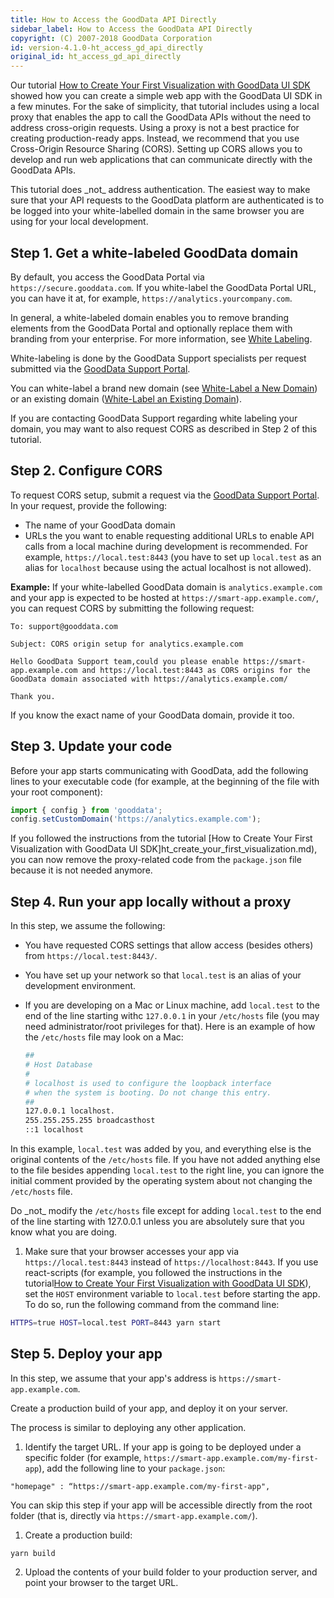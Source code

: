 ```yaml
---
title: How to Access the GoodData API Directly
sidebar_label: How to Access the GoodData API Directly
copyright: (C) 2007-2018 GoodData Corporation
id: version-4.1.0-ht_access_gd_api_directly
original_id: ht_access_gd_api_directly
---
```


Our tutorial [How to Create Your First Visualization with GoodData UI SDK](ht_create_your_first_visualization.md) showed how you can create a simple web app with the GoodData UI SDK in a few minutes. For the sake of simplicity, that tutorial includes using a local proxy that enables the app to call the GoodData APIs without the need to address cross-origin requests. Using a proxy is not a best practice for creating production-ready apps. Instead, we recommend that you use Cross-Origin Resource Sharing \(CORS\). Setting up CORS allows you to develop and run web applications that can communicate directly with the GoodData APIs.

This tutorial does \_not\_ address authentication. The easiest way to make sure that your API requests to the GoodData platform are authenticated is to be logged into your white-labelled domain in the same browser you are using for your local development.

## Step 1. Get a white-labeled GoodData domain

By default, you access the GoodData Portal via `https://secure.gooddata.com`. If you white-label the GoodData Portal URL, you can have it at, for example, `https://analytics.yourcompany.com`.

In general, a white-labeled domain enables you to remove branding elements from the GoodData Portal and optionally replace them with branding from your enterprise. For more information, see [White Labeling](https://help.gooddata.com/display/doc/White+Labeling).

White-labeling is done by the GoodData Support specialists per request submitted via the [GoodData Support Portal](https://support.gooddata.com/hc/en-us).

You can white-label a brand new domain \(see [White-Label a New Domain](https://help.gooddata.com/display/doc/White-Label+a+New+Domain)\) or an existing domain \([White-Label an Existing Domain](https://help.gooddata.com/display/doc/White-Label+an+Existing+Domain)\).

If you are contacting GoodData Support regarding white labeling your domain, you may want to also request CORS as described in Step 2 of this tutorial.

## Step 2. Configure CORS

To request CORS setup, submit a request via the [GoodData Support Portal](https://support.gooddata.com/hc/en-us). In your request, provide the following:

* The name of your GoodData domain
* URLs the you want to enable requesting additional URLs to enable API calls from a local machine during development is recommended. For example, `https://local.test:8443` \(you have to set up
  `local.test` as an alias for `localhost` because using the actual localhost is not allowed\).

**Example:**
If your white-labelled GoodData domain is `analytics.example.com` and your app is expected to be hosted at `https://smart-app.example.com/`, you can request CORS by submitting the following request:

```
To: support@gooddata.com

Subject: CORS origin setup for analytics.example.com

Hello GoodData Support team,could you please enable https://smart-app.example.com and https://local.test:8443 as CORS origins for the GoodData domain associated with https://analytics.example.com/

Thank you.
```

If you know the exact name of your GoodData domain, provide it too.

## Step 3. Update your code

Before your app starts communicating with GoodData, add the following lines to your executable code \(for example, at the beginning of the file with your root component\):

```javascript
import { config } from 'gooddata';
config.setCustomDomain('https://analytics.example.com');
```

If you followed the instructions from the tutorial [How to Create Your First Visualization with GoodData UI SDK]ht_create_your_first_visualization.md), you can now remove the proxy-related code from the `package.json` file because it is not needed anymore.

## Step 4. Run your app locally without a proxy

In this step, we assume the following:

* You have requested CORS settings that allow access \(besides others\) from `https://local.test:8443/`.
* You have set up your network so that `local.test` is an alias of your development environment.

* If you are developing on a Mac or Linux machine, add `local.test` to the end of the line starting withc `127.0.0.1` in your `/etc/hosts` file \(you may need administrator/root privileges for that\).
  Here is an example of how the `/etc/hosts` file may look on a Mac:

  ```bash
  ##
  # Host Database
  #
  # localhost is used to configure the loopback interface
  # when the system is booting. Do not change this entry.
  ##
  127.0.0.1 localhost.
  255.255.255.255 broadcasthost
  ::1 localhost
  ```

In this example, `local.test` was added by you, and everything else is the original contents of the `/etc/hosts` file. If you have not added anything else to the file besides appending `local.test` to the right line, you can ignore the initial comment provided by the operating system about not changing the `/etc/hosts` file.

Do \_not\_ modify the `/etc/hosts` file except for adding `local.test` to the end of the line starting with 127.0.0.1 unless you are absolutely sure that you know what you are doing.

1. Make sure that your browser accesses your app via `https://local.test:8443` instead of `https://localhost:8443`.
   If you use react-scripts \(for example, you followed the instructions in the tutorial[How to Create Your First Visualization with GoodData UI SDK](ht_create_your_first_visualization.md)\), set the `HOST` environment variable to `local.test` before starting the app. To do so, run the following command from the command line:

```bash
HTTPS=true HOST=local.test PORT=8443 yarn start
```

## Step 5. Deploy your app

In this step, we assume that your app's address is `https://smart-app.example.com`.

Create a production build of your app, and deploy it on your server.

The process is similar to deploying any other application.

1. Identify the target URL.
   If your app is going to be deployed under a specific folder \(for example, `https://smart-app.example.com/my-first-app`\), add the following line to your `package.json`:

`"homepage" : “https://smart-app.example.com/my-first-app",`

You can skip this step if your app will be accessible directly from the root folder \(that is, directly via `https://smart-app.example.com/`\).

1. Create a production build:

`yarn build`

2. Upload the contents of your build folder to your production server, and point your browser to the target URL.

